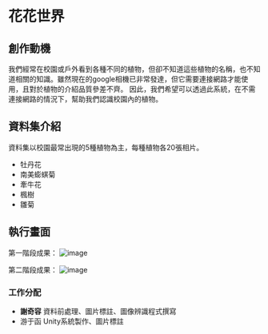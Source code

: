 # 花花世界

## 創作動機
我們經常在校園或戶外看到各種不同的植物，但卻不知道這些植物的名稱，也不知道相關的知識。雖然現在的google相機已非常發達，但它需要連接網路才能使用，且對於植物的介紹品質參差不齊。
因此，我們希望可以透過此系統，在不需連接網路的情況下，幫助我們認識校園內的植物。

## 資料集介紹
資料集以校園最常出現的5種植物為主，每種植物各20張相片。
- 牡丹花
- 南美蟛蜞菊
- 牽牛花
- 楓樹
- 雛菊

## 執行畫面
第一階段成果：
![image](https://github.com/user-attachments/assets/55fcf4d3-d806-4dce-8b0e-0759544b4bfa)

第二階段成果：
![image](https://github.com/user-attachments/assets/5cb79842-135f-49ca-a8be-a5f1ae615194)



### 工作分配
- **謝奇容**  資料前處理、圖片標註、圖像辨識程式撰寫
- 游于函  Unity系統製作、圖片標註
